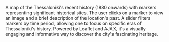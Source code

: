 A map of the Thessaloniki's recent history (1880 onwards) with markers representing significant historical sites. 
The user clicks on a marker to view an image and a brief description of the location's past. 
A slider filters markers by time period, allowing one to focus on specific eras of Thessaloniki's history. 
Powered by Leaflet and AJAX, it's a visually engaging and informative way to discover the city's fascinating heritage.
